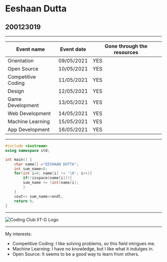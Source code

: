 # Eeshaan Dutta
## 200123019

---
|Event name |Event date |Gone through the resources|
|---|---|---|
|Orientation|09/05/2021 | YES|
|Open Source|10/05/2021 | YES|
|Competitive Coding|11/05/2021 | YES|
|Design|12/05/2021 | YES|
|Game Development|13/05/2021 | YES|
|Web Development|14/05/2021 | YES|
|Machine Learning|15/05/2021 | YES|
|App Development|16/05/2021 | YES|

---

```C++
#include <iostream>
using namespace std;

int main() {
    char name[] ="EESHAAN DUTTA";
    int sum_name=0;
    for(int i=0; name[i] != '\0'; i++){
        if(!isspace(name[i])){
        sum_name += (int)name[i];
        }
    }
    cout<< sum_name<<endl;
    return 0;
}

```

---
![Coding Club IIT-G Logo](https://raw.githubusercontent.com/codingiitg/open_source_submission/main/coding-club%20logo.png)

---
My interests:
* Competitive Coding: I like solving problems, so this field intrigues me.
* Machine Learning: I have no knowledge, but I like what it indulges in.
* Open Source: It seems to be a good way to learn from others.

